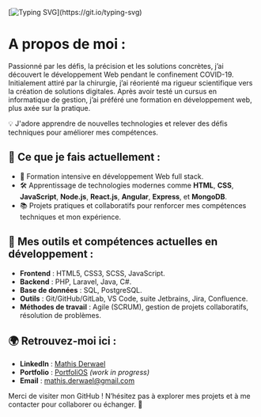 [![Typing SVG](https://readme-typing-svg.herokuapp.com?font=Poppins&pause=1000&center=true&width=435&lines=Salut%2C+je+suis+Mathis+!%F0%9F%91%8B;Bienvenue+sur+mon+GitHub+!)](https://git.io/typing-svg)  

# A propos de moi :

Passionné par les défis, la précision et les solutions concrètes, j’ai
découvert le développement Web pendant le confinement COVID-19.
Initialement attiré par la chirurgie, j’ai réorienté ma rigueur scientifique vers
la création de solutions digitales. Après avoir testé un cursus en
informatique de gestion, j’ai préféré une formation en développement web,
plus axée sur la pratique.   

💡 J'adore apprendre de nouvelles technologies et relever des défis techniques pour améliorer mes compétences.


## 🚀 Ce que je fais actuellement :  
- 🌱 Formation intensive en développement Web full stack.  
- 🛠️ Apprentissage de technologies modernes comme **HTML**, **CSS**, **JavaScript**, **Node.js**, **React.js**, **Angular**, **Express**, et **MongoDB**.  
- 📚 Projets pratiques et collaboratifs pour renforcer mes compétences techniques et mon expérience. 


## 🧰 Mes outils et compétences actuelles en développement :  
- **Frontend** : HTML5, CSS3, SCSS, JavaScript.  
- **Backend** : PHP, Laravel, Java, C#.  
- **Base de données** : SQL, PostgreSQL.  
- **Outils** : Git/GitHub/GitLab, VS Code, suite Jetbrains, Jira, Confluence.  
- **Méthodes de travail** : Agile (SCRUM), gestion de projets collaboratifs, résolution de problèmes.  


## 🌍 Retrouvez-moi ici :  
- **LinkedIn** : [Mathis Derwael](www.linkedin.com/in/mathis-derwael)  
- **Portfolio** : [PortfoliOS](https://tr0lgar.github.io/portfoliOS/) *(work in progress)* 
- **Email** : [mathis.derwael@gmail.com](mailto:mathis.derwael@gmail.com)  


Merci de visiter mon GitHub ! N’hésitez pas à explorer mes projets et à me contacter pour collaborer ou échanger. 🚀
